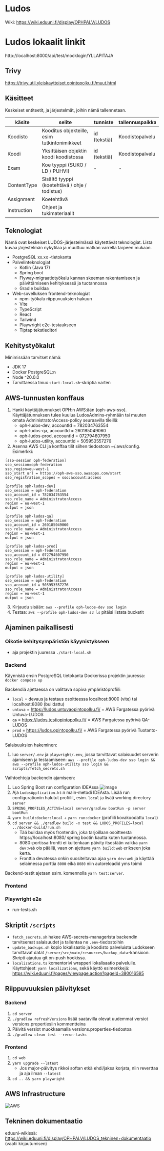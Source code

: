 # Ludos

Wiki: https://wiki.eduuni.fi/display/OPHPALV/LUDOS

# Ludos lokaalit linkit

http://localhost:8000/api/test/mocklogin/YLLAPITAJA

## Trivy

https://trivy.util.yleiskayttoiset.opintopolku.fi/muut.html

## Käsitteet

Keskeiset entiteetit, ja järjestelmät, joihin nämä tallennetaan.

| käsite      | selite                                        | tunniste     | tallennuspaikka |
| ----------- | --------------------------------------------- | ------------ | --------------- |
| Koodisto    | Kooditus objekteille, esim tutkintonimikkeet  | id (tekstiä) | Koodistopalvelu |
| Koodi       | Yksittäisen objektin koodi koodistossa        | id (tekstiä) | Koodistopalvelu |
| Exam        | Koe tyyppi (SUKO / LD / PUHVI)                | -            | -               |
| ContentType | Sisältö tyyppi (koetehtävä / ohje / todistus) |              |                 |
| Assignment  | Koetehtävä                                    |              |                 |
| Instruction | Ohjeet ja tukimateriaalit                     |              |                 |

## Teknologiat

Nämä ovat keskeiset LUDOS-järjestelmässä käytettävät teknologiat. Lista kuvaa järjestelmän nykytilaa ja muuttuu matkan varrella tarpeen mukaan.

- PostgreSQL xx.xx -tietokanta
- Palvelinteknologiat
  - Kotlin (Java 17)
  - Spring boot
  - Flyway-migraatiotyökalu kannan skeeman rakentamiseen ja päivittämiseen kehityksessä ja tuotannossa
  - Gradle buildaa
- Web-sovelluksen frontend-teknologiat
  - npm-työkalu riippuvuuksien hakuun
  - Vite
  - TypeScript
  - React
  - Tailwind
  - Playwright e2e-testaukseen
  - Tiptap tekstieditori

## Kehitystyökalut

Minimissään tarvitset nämä:

- JDK 17
- Docker PostgreSQL:n
- Node ^20.0.0
- Tarvittaessa tmux `start-local.sh`-skriptiä varten

## AWS-tunnusten konffaus

1. Hanki käyttäjätunnukset OPH:n AWS:ään (oph-aws-sso). Käyttäjätunnuksen tulee kuulua LudosAdmins-ryhmään tai muuten omata AdministratorAccess-policy seuraavilla tileillä:
   - oph-ludos-dev, accountId = 782034763554
   - oph-ludos-qa, accountId = 260185049060
   - oph-ludos-prod, accountId = 072794607950
   - oph-ludos-utility, accountId = 505953557276
2. Asenna AWS CLI ja konffaa tilit siihen tiedostoon ~/.aws/config. Esimerkki:

```
[sso-session oph-federation]
sso_session=oph-federation
sso_region=eu-west-1
sso_start_url = https://oph-aws-sso.awsapps.com/start
sso_registration_scopes = sso:account:access

[profile oph-ludos-dev]
sso_session = oph-federation
sso_account_id = 782034763554
sso_role_name = AdministratorAccess
region = eu-west-1
output = json

[profile oph-ludos-qa]
sso_session = oph-federation
sso_account_id = 260185049060
sso_role_name = AdministratorAccess
region = eu-west-1
output = json

[profile oph-ludos-prod]
sso_session = oph-federation
sso_account_id = 072794607950
sso_role_name = AdministratorAccess
region = eu-west-1
output = json

[profile oph-ludos-utility]
sso_session = oph-federation
sso_account_id = 505953557276
sso_role_name = AdministratorAccess
region = eu-west-1
output = json
```

3. Kirjaudu sisään: `aws --profile oph-ludos-dev sso login`
4. Testaa: `aws --profile oph-ludos-dev s3 ls` pitäisi listata bucketit

## Ajaminen paikallisesti

### Oikotie kehitysympäristön käyynistykseen

- aja projektin juuressa `./start-local.sh`

### Backend

Käynnistä ensin PostgreSQL tietokanta Dockerissa projektin juuressa: `docker compose up`

Backendiä ajettaessa on valittava sopiva ympäristöprofiili:

- `local` = devaus ja testaus osoitteessa localhost:8000 (vite) tai localhost:8080 (buildattu)
- `untuva` = https://ludos.untuvaopintopolku.fi/ = AWS Fargatessa pyörivä Untuva-LUDOS
- `qa` = https://ludos.testiopintopolku.fi/ = AWS Fargatessa pyörivä QA-LUDOS
- `prod` = https://ludos.opintopolku.fi/ = AWS Fargatessa pyörivä Tuotanto-LUDOS

Salaisuuksien hakeminen:

1. luo `server/.env` ja `playwright/.env`, jossa tarvittavat salaisuudet serverin ajamiseen ja testaamiseen: `aws --profile oph-ludos-dev sso login && aws --profile oph-ludos-utility sso login && scripts/fetch_secrets.sh`

Vaihtoehtoja backendin ajamiseen:

1. Luo Spring Boot run configuration IDEAssa
   ![image](https://github.com/Opetushallitus/ludos/assets/1202380/aa273728-0b41-4625-8d3f-1a6cf9c63079)
2. Aja `LudosApplication.kt`:n main-metodi IDEAsta. Lisää run configurationiin halutut profiilit, esim. `local` ja lisää working directory `server`
3. `SPRING_PROFILES_ACTIVE=local server/gradlew bootRun -p server bootRun`
4. `yarn build:docker:local` + `yarn run:docker` (profiili kovakoodattu `local`)
5. `cd server && ./gradlew build -x test && LUDOS_PROFILES=local ../docker-build/run.sh`
   - Tää buildaa myös frontendin, joka tarjoillaan osoitteesta https://localhost:8080/ spring
     bootin kautta kuten tuotannossa.
   - 8080-portissa frontti ei kuitenkaan päivity itsestään vaikka `yarn dev:web` ois päällä, vaan on ajettava `yarn build:web` erikseen joka kerta.
   - Fronttia devatessa onkin suositeltavaa ajaa `yarn dev:web` ja käyttää selaimessa porttia `8000` eikä `8080` niin autoreloadid yms toimii

Backend-testit ajetaan esim. komennolla `yarn test:server`.

### Frontend

### Playwright e2e

- run-tests.sh

## Skriptit `/scripts`

- `fetch_secrets.sh` hakee AWS-secrets-managerista backendin tarvitsemat salaisuudet ja tallentaa ne `.env`-tiedostoihin
- `update_backups.sh` kopio lokalisaatio ja koodisto palveluista Ludokseen tarvittavat datat `/server/src/main/resources/backup_data`-kansioon. Skripti ajautuu git on-push hookissa.
- `localizations.ts` komentorivi wrapperi lokalisaatio palvelulle. Käyttohjeet: `yarn localizations`, sekä käyttö esimerkkejä: https://wiki.eduuni.fi/pages/viewpage.action?pageId=380016595

## Riippuvuuksien päivitykset

### Backend

1. `cd server`
2. `./gradlew refreshVersions` lisää saatavilla olevat uudemmat versiot versions.propertiesiin kommentteina
3. Päivitä versiot muokkaamalla versions.properties-tiedostoa
4. `./gradlew clean test --rerun-tasks`

### Frontend

1. `cd web`
2. `yarn upgrade --latest`
   - Jos major-päivitys rikkoi softan etkä ehdi/jaksa korjata, niin reverttaa ja aja ilman `--latest`
3. `cd .. && yarn playwright`

## AWS Infrastructure

![AWS](./docs/images/Ludos_AWS_setup.png)

## Tekninen dokumentaatio

eduuni-wikissä: https://wiki.eduuni.fi/display/OPHPALV/LUDOS_tekninen+dokumentaatio (vaatii kirjautumisen)
